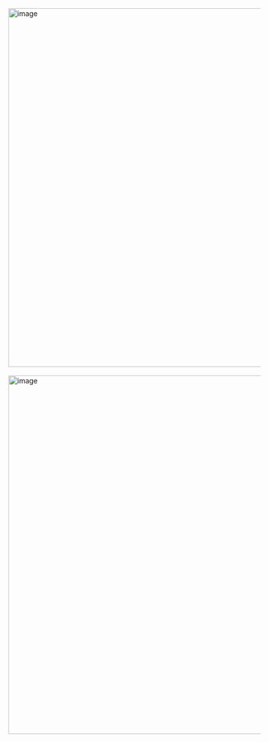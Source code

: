 <img width="1280" height="717" alt="image" src="https://github.com/user-attachments/assets/483ccbb9-0654-41e2-af9d-4bfd12d20da4" />
<br>
<br>
<img width="1281" height="717" alt="image" src="https://github.com/user-attachments/assets/9bbf06e1-7ca6-41d3-b013-3e6f192a291d" />

